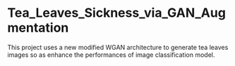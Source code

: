 # Tea_Leaves_Sickness_via_GAN_Augmentation
This project uses a new modified WGAN architecture to generate tea leaves images so as enhance the performances of image classification model.
